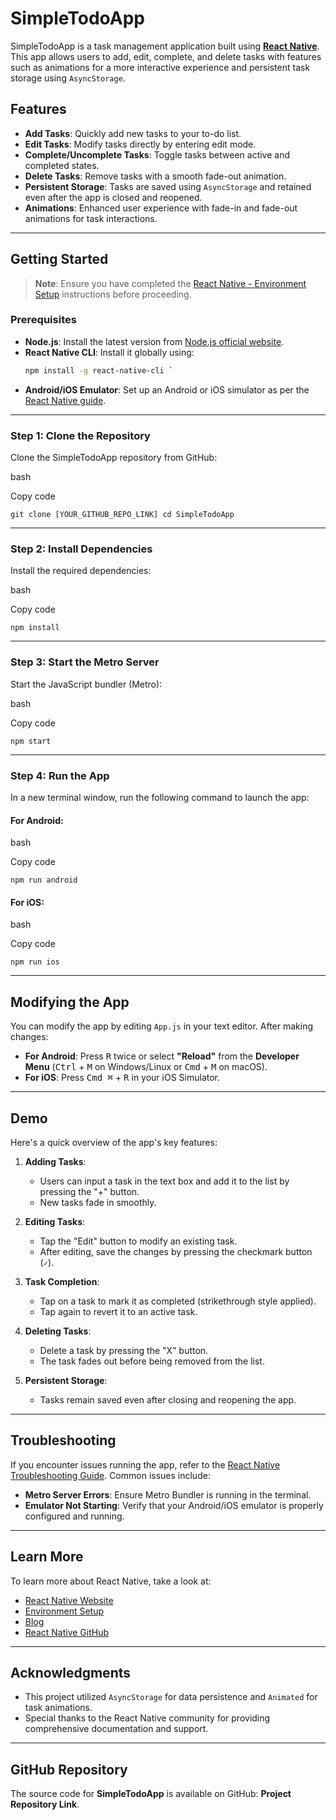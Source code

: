 # SimpleTodoApp

SimpleTodoApp is a task management application built using [**React Native**](https://reactnative.dev). This app allows users to add, edit, complete, and delete tasks with features such as animations for a more interactive experience and persistent task storage using `AsyncStorage`.

## Features

- **Add Tasks**: Quickly add new tasks to your to-do list.
- **Edit Tasks**: Modify tasks directly by entering edit mode.
- **Complete/Uncomplete Tasks**: Toggle tasks between active and completed states.
- **Delete Tasks**: Remove tasks with a smooth fade-out animation.
- **Persistent Storage**: Tasks are saved using `AsyncStorage` and retained even after the app is closed and reopened.
- **Animations**: Enhanced user experience with fade-in and fade-out animations for task interactions.

---

## Getting Started

> **Note**: Ensure you have completed the [React Native - Environment Setup](https://reactnative.dev/docs/environment-setup) instructions before proceeding.

### Prerequisites

- **Node.js**: Install the latest version from [Node.js official website](https://nodejs.org/).
- **React Native CLI**: Install it globally using:
  ```bash
  npm install -g react-native-cli `

-   **Android/iOS Emulator**: Set up an Android or iOS simulator as per the [React Native guide](https://reactnative.dev/docs/environment-setup).

* * * * *

### Step 1: Clone the Repository

Clone the SimpleTodoApp repository from GitHub:

bash

Copy code

`git clone [YOUR_GITHUB_REPO_LINK]
cd SimpleTodoApp`

* * * * *

### Step 2: Install Dependencies

Install the required dependencies:

bash

Copy code

`npm install`

* * * * *

### Step 3: Start the Metro Server

Start the JavaScript bundler (Metro):

bash

Copy code

`npm start`

* * * * *

### Step 4: Run the App

In a new terminal window, run the following command to launch the app:

#### For Android:

bash

Copy code

`npm run android`

#### For iOS:

bash

Copy code

`npm run ios`

* * * * *

Modifying the App
-----------------

You can modify the app by editing `App.js` in your text editor. After making changes:

-   **For Android**: Press <kbd>R</kbd> twice or select **"Reload"** from the **Developer Menu** (<kbd>Ctrl</kbd> + <kbd>M</kbd> on Windows/Linux or <kbd>Cmd</kbd> + <kbd>M</kbd> on macOS).
-   **For iOS**: Press <kbd>Cmd ⌘</kbd> + <kbd>R</kbd> in your iOS Simulator.

* * * * *

Demo
----

Here's a quick overview of the app's key features:

1.  **Adding Tasks**:

    -   Users can input a task in the text box and add it to the list by pressing the "+" button.
    -   New tasks fade in smoothly.
2.  **Editing Tasks**:

    -   Tap the "Edit" button to modify an existing task.
    -   After editing, save the changes by pressing the checkmark button (`✓`).
3.  **Task Completion**:

    -   Tap on a task to mark it as completed (strikethrough style applied).
    -   Tap again to revert it to an active task.
4.  **Deleting Tasks**:

    -   Delete a task by pressing the "X" button.
    -   The task fades out before being removed from the list.
5.  **Persistent Storage**:

    -   Tasks remain saved even after closing and reopening the app.

* * * * *

Troubleshooting
---------------

If you encounter issues running the app, refer to the [React Native Troubleshooting Guide](https://reactnative.dev/docs/troubleshooting). Common issues include:

-   **Metro Server Errors**: Ensure Metro Bundler is running in the terminal.
-   **Emulator Not Starting**: Verify that your Android/iOS emulator is properly configured and running.

* * * * *

Learn More
----------

To learn more about React Native, take a look at:

-   [React Native Website](https://reactnative.dev)
-   [Environment Setup](https://reactnative.dev/docs/environment-setup)
-   [Blog](https://reactnative.dev/blog)
-   [React Native GitHub](https://github.com/facebook/react-native)

* * * * *

Acknowledgments
---------------

-   This project utilized `AsyncStorage` for data persistence and `Animated` for task animations.
-   Special thanks to the React Native community for providing comprehensive documentation and support.

* * * * *

GitHub Repository
-----------------

The source code for **SimpleTodoApp** is available on GitHub: **Project Repository Link**.